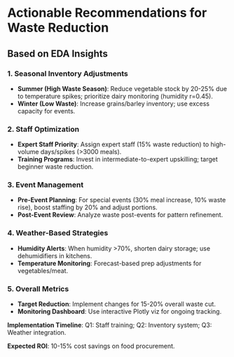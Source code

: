 # Actionable Recommendations for Waste Reduction

## Based on EDA Insights

### 1. Seasonal Inventory Adjustments
- **Summer (High Waste Season)**: Reduce vegetable stock by 20-25% due to temperature spikes; prioritize dairy monitoring (humidity r=0.45).
- **Winter (Low Waste)**: Increase grains/barley inventory; use excess capacity for events.

### 2. Staff Optimization
- **Expert Staff Priority**: Assign expert staff (15% waste reduction) to high-volume days/spikes (>3000 meals).
- **Training Programs**: Invest in intermediate-to-expert upskilling; target beginner waste reduction.

### 3. Event Management
- **Pre-Event Planning**: For special events (30% meal increase, 10% waste rise), boost staffing by 20% and adjust portions.
- **Post-Event Review**: Analyze waste post-events for pattern refinement.

### 4. Weather-Based Strategies
- **Humidity Alerts**: When humidity >70%, shorten dairy storage; use dehumidifiers in kitchens.
- **Temperature Monitoring**: Forecast-based prep adjustments for vegetables/meat.

### 5. Overall Metrics
- **Target Reduction**: Implement changes for 15-20% overall waste cut.
- **Monitoring Dashboard**: Use interactive Plotly viz for ongoing tracking.

**Implementation Timeline**: Q1: Staff training; Q2: Inventory system; Q3: Weather integration.

**Expected ROI**: 10-15% cost savings on food procurement.